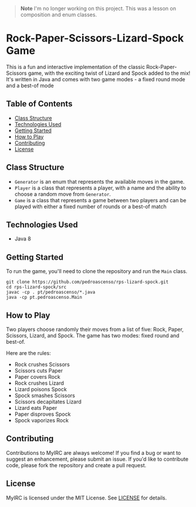 > **Note**
> I'm no longer working on this project.
> This was a lesson on composition and enum classes.

# Rock-Paper-Scissors-Lizard-Spock Game

This is a fun and interactive implementation of the classic Rock-Paper-Scissors game, with the exciting twist of Lizard and Spock added to the mix! It's written in Java and comes with two game modes - a fixed round mode and a best-of mode

## Table of Contents

- [Class Structure](#class-structure)
- [Technologies Used](#technologies-used)
- [Getting Started](#getting-started)
- [How to Play](#how-to-play)
- [Contributing](#contributing)
- [License](#license)

## Class Structure

- `Generator` is an enum that represents the available moves in the game.
- `Player` is a class that represents a player, with a name and the ability to choose a random move from `Generator`.
- `Game` is a class that represents a game between two players and can be played with either a fixed number of rounds or a best-of match

## Technologies Used

- Java 8

## Getting Started

To run the game, you'll need to clone the repository and run the `Main` class.

```
git clone https://github.com/pedroascenso/rps-lizard-spock.git
cd rps-lizard-spock/src
javac -cp . pt/pedroascenso/*.java
java -cp pt.pedroascenso.Main
```

## How to Play

Two players choose randomly their moves from a list of five: Rock, Paper, Scissors, Lizard, and Spock. The game has two modes: fixed round and best-of.

Here are the rules:

- Rock crushes Scissors
- Scissors cuts Paper
- Paper covers Rock
- Rock crushes Lizard
- Lizard poisons Spock
- Spock smashes Scissors
- Scissors decapitates Lizard
- Lizard eats Paper
- Paper disproves Spock
- Spock vaporizes Rock


## Contributing

Contributions to MyIRC are always welcome! If you find a bug or want to suggest an enhancement, please submit an issue. If you'd like to contribute code, please fork the repository and create a pull request.

## License

MyIRC is licensed under the MIT License. See [LICENSE](https://github.com/pedroascenso/my-irc/blob/main/LICENSE) for details.